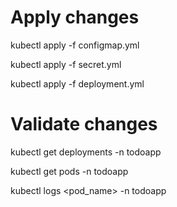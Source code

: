 # Apply changes

kubectl apply -f configmap.yml

kubectl apply -f secret.yml

kubectl apply -f deployment.yml 

# Validate changes

kubectl get deployments -n todoapp

kubectl get pods -n todoapp

kubectl logs <pod_name> -n todoapp
